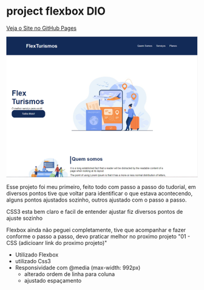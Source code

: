 # project flexbox DIO

<a href="https://thander21.github.io/DIO-CSS-Projeto-Flexbox/" target="_blank">Veja o Site no GitHub Pages</a></li>

![alt text](Print.png)

Esse projeto foi meu primeiro, feito todo com passo a passo do tudorial, em diversos pontos tive que voltar para identificar o que estava acontecendo, alguns pontos ajustados sozinho, outros ajustado com o passo a passo.

CSS3 esta bem claro e facil de entender ajustar fiz diversos pontos de ajuste sozinho

Flexbox ainda não peguei completamente, tive que acompanhar e fazer conforme o passo a passo, devo praticar melhor no proximo projeto "01 - CSS (adicioanr link do proximo projeto)"

- Utilizado Flexbox
- utilizado Css3
- Responsividade com @media (max-width: 992px)
  - alterado ordem de linha para coluna
  - ajustado espaçamento
